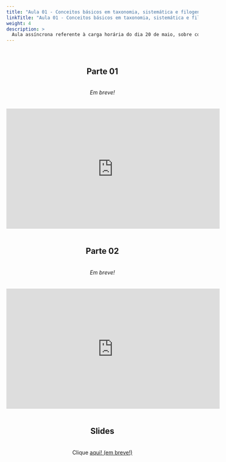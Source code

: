 ```yaml
---
title: "Aula 01 - Conceitos básicos em taxonomia, sistemática e filogenia molecular. Identificação de espécies em microrganismos – problemas e soluções."
linkTitle: "Aula 01 - Conceitos básicos em taxonomia, sistemática e filogenia molecular. Identificação de espécies em microrganismos – problemas e soluções."
weight: 4
description: >
  Aula assíncrona referente à carga horária do dia 20 de maio, sobre conceitos básicos em taxonomia, sistemática e filogenia molecular. Identificação de espécies em microrganismos – problemas e soluções.
---
```


<br>
<div align="center">
<h2>Parte 01</h2>
<br>
<i>Em breve!</i>
<br><br><br>
<iframe width="560" height="315" src="https://www.youtube.com/embed/" frameborder="0" allow="accelerometer; autoplay; clipboard-write; encrypted-media; gyroscope; picture-in-picture" allowfullscreen></iframe>
<br><br>

<h2>Parte 02</h2>
<br>
<i>Em breve!</i>
<br><br><br>
<iframe width="560" height="315" src="https://www.youtube.com/embed/" frameborder="0" allow="accelerometer; autoplay; clipboard-write; encrypted-media; gyroscope; picture-in-picture" allowfullscreen></iframe>
<br><br>

<h2>Slides</h2>
<br>
Clique <a href="https://github.com/desirrepetters/gstreinamentoeconsultoria/raw/master/userguide/content/pt-br/2024_01/aulas/slides/aula_01.pdf">aqui! (em breve!)</a>
</div>